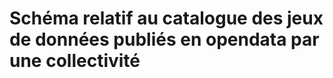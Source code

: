 <MenuSchema />

# Schéma relatif au catalogue des jeux de données publiés en opendata par une collectivité